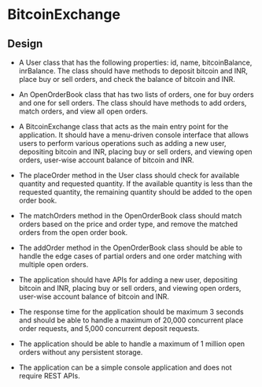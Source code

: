 # BitcoinExchange  
  
## Design  

* A User class that has the following properties: id, name, bitcoinBalance, inrBalance. The class should have methods to deposit bitcoin and INR, place buy or sell orders, and check the balance of bitcoin and INR.  

* An OpenOrderBook class that has two lists of orders, one for buy orders and one for sell orders. The class should have methods to add orders, match orders, and view all open orders.  

* A BitcoinExchange class that acts as the main entry point for the application. It should have a menu-driven console interface that allows users to perform various operations such as adding a new user, depositing bitcoin and INR, placing buy or sell orders, and viewing open orders, user-wise account balance of bitcoin and INR.  

* The placeOrder method in the User class should check for available quantity and requested quantity. If the available quantity is less than the requested quantity, the remaining quantity should be added to the open order book.  

* The matchOrders method in the OpenOrderBook class should match orders based on the price and order type, and remove the matched orders from the open order book.  

* The addOrder method in the OpenOrderBook class should be able to handle the edge cases of partial orders and one order matching with multiple open orders.  

* The application should have APIs for adding a new user, depositing bitcoin and INR, placing buy or sell orders, and viewing open orders, user-wise account balance of bitcoin and INR.  

* The response time for the application should be maximum 3 seconds and should be able to handle a maximum of 20,000 concurrent place order requests, and 5,000 concurrent deposit requests.  

* The application should be able to handle a maximum of 1 million open orders without any persistent storage.  

* The application can be a simple console application and does not require REST APIs.
